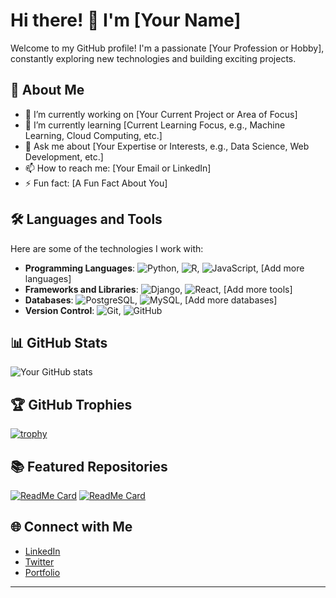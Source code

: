 # Hi there! 👋 I'm [Your Name]

Welcome to my GitHub profile! I'm a passionate [Your Profession or Hobby], constantly exploring new technologies and building exciting projects.

## 🚀 About Me

- 🔭 I’m currently working on [Your Current Project or Area of Focus]
- 🌱 I’m currently learning [Current Learning Focus, e.g., Machine Learning, Cloud Computing, etc.]
- 💬 Ask me about [Your Expertise or Interests, e.g., Data Science, Web Development, etc.]
- 📫 How to reach me: [Your Email or LinkedIn]
- ⚡ Fun fact: [A Fun Fact About You]

## 🛠️ Languages and Tools

Here are some of the technologies I work with:

- **Programming Languages**: ![Python](https://img.shields.io/badge/-Python-3776AB?style=flat&logo=python&logoColor=white), ![R](https://img.shields.io/badge/-R-276DC3?style=flat&logo=r&logoColor=white), ![JavaScript](https://img.shields.io/badge/-JavaScript-F7DF1E?style=flat&logo=javascript&logoColor=black), [Add more languages]
- **Frameworks and Libraries**: ![Django](https://img.shields.io/badge/-Django-092E20?style=flat&logo=django&logoColor=white), ![React](https://img.shields.io/badge/-React-61DAFB?style=flat&logo=react&logoColor=black), [Add more tools]
- **Databases**: ![PostgreSQL](https://img.shields.io/badge/-PostgreSQL-336791?style=flat&logo=postgresql&logoColor=white), ![MySQL](https://img.shields.io/badge/-MySQL-4479A1?style=flat&logo=mysql&logoColor=white), [Add more databases]
- **Version Control**: ![Git](https://img.shields.io/badge/-Git-F05032?style=flat&logo=git&logoColor=white), ![GitHub](https://img.shields.io/badge/-GitHub-181717?style=flat&logo=github&logoColor=white)

## 📊 GitHub Stats

![Your GitHub stats](https://github-readme-stats.vercel.app/api?username=yourusername&show_icons=true&theme=radical)

## 🏆 GitHub Trophies

[![trophy](https://github-profile-trophy.vercel.app/?username=yourusername&theme=onedark)](https://github.com/ryo-ma/github-profile-trophy)

## 📚 Featured Repositories

[![ReadMe Card](https://github-readme-stats.vercel.app/api/pin/?username=yourusername&repo=yourrepo&theme=radical)](https://github.com/yourusername/yourrepo)
[![ReadMe Card](https://github-readme-stats.vercel.app/api/pin/?username=yourusername&repo=yourrepo&theme=radical)](https://github.com/yourusername/yourrepo)

## 🌐 Connect with Me

- [LinkedIn](https://www.linkedin.com/in/yourprofile/)
- [Twitter](https://twitter.com/yourprofile)
- [Portfolio](https://yourportfolio.com)

---


